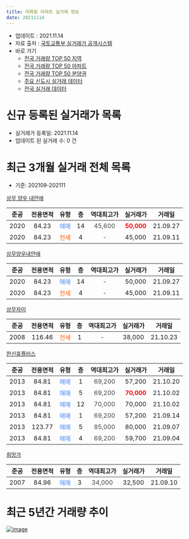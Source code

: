 ```yaml
---
title: 마륵동 아파트 실거래 정보
date: 20211114
---
```


* 업데이트 : 2021.11.14
* 자료 출처 : [국토교통부 실거래가 공개시스템](http://rt.molit.go.kr)
* 바로 가기
    * [전국 거래량 TOP 50 지역](https://apt-info.github.io/apt-trade-info/tr)
    * [전국 거래량 TOP 50 아파트](https://apt-info.github.io/apt-trade-info/ta)
    * [전국 거래량 TOP 50 분양권](https://apt-info.github.io/apt-trade-info/tb)
    * [주요 신도시 실거래 데이터](https://apt-info.github.io/apt-trade-info/newtown)
    * [전국 실거래 데이터](https://apt-info.github.io/apt-trade-info/all)



<script async src="https://pagead2.googlesyndication.com/pagead/js/adsbygoogle.js"></script>
<!-- 기본광고 -->
<ins class="adsbygoogle"
     style="display:block"
     data-ad-client="ca-pub-1142216861245946"
     data-ad-slot="4805727019"
     data-ad-format="auto"
     data-full-width-responsive="true"></ins>
<script>
     (adsbygoogle = window.adsbygoogle || []).push({});
</script>


# 신규 등록된 실거래가 목록

* 실거래가 등록일: 2021.11.14
* 업데이트 된 실거래 수: 0 건




<script async src="https://pagead2.googlesyndication.com/pagead/js/adsbygoogle.js"></script>
<!-- 기본광고 -->
<ins class="adsbygoogle"
     style="display:block"
     data-ad-client="ca-pub-1142216861245946"
     data-ad-slot="4805727019"
     data-ad-format="auto"
     data-full-width-responsive="true"></ins>
<script>
     (adsbygoogle = window.adsbygoogle || []).push({});
</script>


# 최근 3개월 실거래 전체 목록
* 기준: 202109-202111


[상무 양우 내안애](https://search.naver.com/search.naver?query=%EC%83%81%EB%AC%B4+%EC%96%91%EC%9A%B0+%EB%82%B4%EC%95%88%EC%95%A0)

|준공|전용면적|유형|층|역대최고가|실거래가|거래일|
|:---:|:---:|:---:|:---:|:---:|:---:|:---:|
|2020|84.23|<span style="color:#4285F3">매매</span>|14|<span style="color:#444444">45,600</span>|<b><span style="color:#FF0000">50,000</span></b>|21.09.27|
|2020|84.23|<span style="color:#FF5A00">전세</span>|4|<span style="color:#444444">-</span>|45,000|21.09.11|

[상무양우내안애](https://search.naver.com/search.naver?query=%EC%83%81%EB%AC%B4%EC%96%91%EC%9A%B0%EB%82%B4%EC%95%88%EC%95%A0)

|준공|전용면적|유형|층|역대최고가|실거래가|거래일|
|:---:|:---:|:---:|:---:|:---:|:---:|:---:|
|2020|84.23|<span style="color:#4285F3">매매</span>|14|<span style="color:#444444">-</span>|50,000|21.09.27|
|2020|84.23|<span style="color:#FF5A00">전세</span>|4|<span style="color:#444444">-</span>|45,000|21.09.11|

[상무자이](https://search.naver.com/search.naver?query=%EC%83%81%EB%AC%B4%EC%9E%90%EC%9D%B4)

|준공|전용면적|유형|층|역대최고가|실거래가|거래일|
|:---:|:---:|:---:|:---:|:---:|:---:|:---:|
|2008|116.46|<span style="color:#FF5A00">전세</span>|1|<span style="color:#444444">-</span>|38,000|21.10.23|

[한신휴플러스](https://search.naver.com/search.naver?query=%ED%95%9C%EC%8B%A0%ED%9C%B4%ED%94%8C%EB%9F%AC%EC%8A%A4)

|준공|전용면적|유형|층|역대최고가|실거래가|거래일|
|:---:|:---:|:---:|:---:|:---:|:---:|:---:|
|2013|84.81|<span style="color:#4285F3">매매</span>|1|<span style="color:#444444">69,200</span>|57,200|21.10.20|
|2013|84.81|<span style="color:#4285F3">매매</span>|5|<span style="color:#444444">69,200</span>|<b><span style="color:#FF0000">70,000</span></b>|21.10.02|
|2013|84.81|<span style="color:#4285F3">매매</span>|12|<span style="color:#444444">70,000</span>|70,000|21.10.02|
|2013|84.81|<span style="color:#4285F3">매매</span>|1|<span style="color:#444444">69,200</span>|57,200|21.09.14|
|2013|123.77|<span style="color:#4285F3">매매</span>|5|<span style="color:#444444">85,000</span>|80,000|21.09.07|
|2013|84.81|<span style="color:#4285F3">매매</span>|4|<span style="color:#444444">69,200</span>|59,700|21.09.04|

[희망가](https://search.naver.com/search.naver?query=%ED%9D%AC%EB%A7%9D%EA%B0%80)

|준공|전용면적|유형|층|역대최고가|실거래가|거래일|
|:---:|:---:|:---:|:---:|:---:|:---:|:---:|
|2007|84.96|<span style="color:#4285F3">매매</span>|3|<span style="color:#444444">34,000</span>|32,500|21.09.10|



<script async src="https://pagead2.googlesyndication.com/pagead/js/adsbygoogle.js"></script>
<!-- 기본광고 -->
<ins class="adsbygoogle"
     style="display:block"
     data-ad-client="ca-pub-1142216861245946"
     data-ad-slot="4805727019"
     data-ad-format="auto"
     data-full-width-responsive="true"></ins>
<script>
     (adsbygoogle = window.adsbygoogle || []).push({});
</script>


# 최근 5년간 거래량 추이


<div style="width:100%;">
    <canvas id="deal_progress" height="200"></canvas>
</div>

<script>
new Chart(document.getElementById("deal_progress"), {
    type: 'line',
    data: {
        labels: ['16.01','16.02','16.03','16.04','16.05','16.06','16.07','16.08','16.09','16.10','16.11','16.12','17.01','17.02','17.03','17.04','17.05','17.06','17.07','17.08','17.09','17.10','17.11','17.12','18.01','18.02','18.03','18.04','18.05','18.06','18.07','18.08','18.09','18.10','18.11','18.12','19.01','19.02','19.03','19.04','19.05','19.06','19.07','19.08','19.09','19.10','19.11','19.12','20.01','20.02','20.03','20.04','20.05','20.06','20.07','20.08','20.09','20.10','20.11','20.12','21.01','21.02','21.04','21.05','21.06','21.07','21.08','21.09','21.10'],
        datasets: [{
            label: '매매/분양권',
            data: [12,10,13,2,2,1,4,7,5,5,4,1,2,6,4,4,6,5,9,3,6,7,1,3,8,2,4,3,3,18,4,18,3,2,1,4,10,18,8,10,4,6,1,2,1,4,12,5,11,8,8,1,6,22,6,2,9,12,13,16,4,3,4,5,3,2,2,6,3],
            borderColor: "rgba(66, 133, 243, 1)",
            backgroundColor: "rgba(66, 133, 243, 0.05)",
            borderWidth: 1,
            pointRadius: 0,
            fill: false,
            lineTension: 0
        },{
            label: '전/월세',
            data: [24,12,6,1,2,3,0,0,2,0,1,1,1,1,1,0,3,0,2,2,0,2,4,2,4,3,4,2,1,1,0,0,2,1,2,2,2,4,1,2,1,1,4,7,2,2,0,1,2,5,3,3,5,6,3,0,3,1,3,4,4,1,1,1,2,4,4,2,1],
            borderColor: "rgba(255, 90, 0, 1)",
            backgroundColor: "rgba(255, 90, 0, 0.05)",
            borderWidth: 1,
            pointRadius: 0,
            fill: false,
            lineTension: 0
        },{
            label: '합계',
            data: [36,22,19,3,4,4,4,7,7,5,5,2,3,7,5,4,9,5,11,5,6,9,5,5,12,5,8,5,4,19,4,18,5,3,3,6,12,22,9,12,5,7,5,9,3,6,12,6,13,13,11,4,11,28,9,2,12,13,16,20,8,4,5,6,5,6,6,8,4],
            borderColor: "rgba(0, 0, 0, 1)",
            backgroundColor: "rgba(0, 0, 0, 0.03)",
            borderWidth: 0.1,
            pointRadius: 0,
            fill: true,
            lineTension: 0
        }
        ]
    },
    options: {
        responsive: true,
        title: {
            display: false
        },
        tooltips: {
            mode: 'index',
            intersect: false
        },
        hover: {
            mode: 'nearest',
            intersect: true
        },
        scales: {
            xAxes: [{
                display: true,
                scaleLabel: {
                    display: true,
                    labelString: '년/월'
                }
            }],
            yAxes: [{
                display: true,
                ticks: {
                    suggestedMin: 0,
                },
                scaleLabel: {
                    display: true,
                    labelString: '실거래 수'
                }
            }]
        }
    }
});

</script>


[![image](https://apt-info.github.io/images/2020-01-03-apt-trade-info/1024x500.png)](https://play.google.com/store/apps/details?id=com.aptinfo.apttradeinfo)

